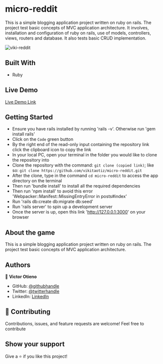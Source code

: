 # micro-reddit

This is a simple blogging application project written on ruby on rails. The project test basic concepts of MVC application architecture. It involves, installation and configuration of ruby on rails, use of models, controllers, views, routers and database. It also tests basic CRUD implementation.

![viki-reddit](https://user-images.githubusercontent.com/42869046/120814860-f0efb500-c557-11eb-93ce-b1d63919aaff.JPG)

## Built With

- Ruby

## Live Demo

[Live Demo Link](https://vikita-reddit.herokuapp.com/)

## Getting Started

- Ensure you have rails installed by running 'rails -v'. Otherwise run 'gem install rails'
- Click on the `Code` green button
- By the right end of the read-only input containing the repository link click the clipboard icon to copy the link
- In your local PC, open your terminal in the folder you would like to clone the repository into
- Clone the repository with the command: `git clone (copied link)`; like so: `git clone https://github.com/vikitaotiz/micro-reddit.git`
- After the clone, type in the command `cd micro-reddit` to access the app directory on the terminal
- Then run 'bundle install' to install all the required dependencies
- Then run 'npm install' to avoid this error 'Webpacker::Manifest::MissingEntryError in posts#index'
- Run 'rails db:create db:migrate db:seed'
- Run 'rails server' to spin up a development server
- Once the server is up, open this link 'http://127.0.0.1:3000' on your browser

## About the game

This is a simple blogging application project written on ruby on rails. The project test basic concepts of MVC application architecture.

## Authors

:bust_in_silhouette: **Victor Otieno**

- GitHub: [@githubhandle](https://github.com/vikitaotiz)
- Twitter: [@twitterhandle](https://twitter.com/victoro29641869)
- LinkedIn: [LinkedIn](https://www.linkedin.com/in/victor-otieno-22ba7773/)

## :handshake: Contributing

Contributions, issues, and feature requests are welcome!
Feel free to contribute

## Show your support

Give a ⭐️ if you like this project!
